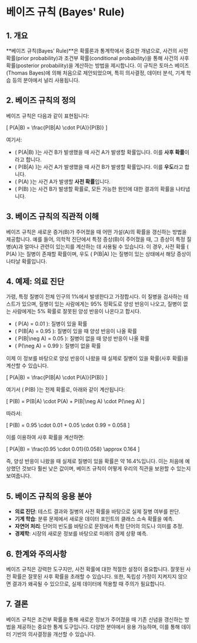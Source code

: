 # 베이즈 규칙 (Bayes' Rule)

## 1. 개요
**베이즈 규칙(Bayes' Rule)**은 확률론과 통계학에서 중요한 개념으로, 사건의 사전 확률(prior probability)과 조건부 확률(conditional probability)을 통해 사건의 사후 확률(posterior probability)을 계산하는 방법을 제시합니다. 이 규칙은 토마스 베이즈(Thomas Bayes)에 의해 처음으로 제안되었으며, 특히 의사결정, 데이터 분석, 기계 학습 등의 분야에서 널리 사용됩니다.

## 2. 베이즈 규칙의 정의

베이즈 규칙은 다음과 같이 표현됩니다:

\[
P(A|B) = \frac{P(B|A) \cdot P(A)}{P(B)}
\]

여기서:
- \( P(A|B) \)는 사건 B가 발생했을 때 사건 A가 발생할 확률입니다. 이를 **사후 확률**이라고 합니다.
- \( P(B|A) \)는 사건 A가 발생했을 때 사건 B가 발생할 확률입니다. 이를 **우도**라고 합니다.
- \( P(A) \)는 사건 A가 발생할 **사전 확률**입니다.
- \( P(B) \)는 사건 B가 발생할 확률로, 모든 가능한 원인에 대한 결과의 확률을 나타냅니다.

## 3. 베이즈 규칙의 직관적 이해

베이즈 규칙은 새로운 증거(B)가 주어졌을 때 어떤 가설(A)의 확률을 갱신하는 방법을 제공합니다. 예를 들어, 의학적 진단에서 특정 증상(B)이 주어졌을 때, 그 증상이 특정 질병(A)과 얼마나 관련이 있는지를 계산하는 데 사용될 수 있습니다. 이 경우, 사전 확률 \( P(A) \)는 질병이 존재할 확률이며, 우도 \( P(B|A) \)는 질병이 있는 상태에서 해당 증상이 나타날 확률입니다.

## 4. 예제: 의료 진단

가령, 특정 질병이 전체 인구의 1%에서 발생한다고 가정합시다. 이 질병을 검사하는 테스트가 있으며, 질병이 있는 사람에게는 95% 정확도로 양성 반응이 나오고, 질병이 없는 사람에게는 5% 확률로 잘못된 양성 반응이 나온다고 합시다.

- \( P(A) = 0.01 \): 질병이 있을 확률
- \( P(B|A) = 0.95 \): 질병이 있을 때 양성 반응이 나올 확률
- \( P(B|\neg A) = 0.05 \): 질병이 없을 때 양성 반응이 나올 확률
- \( P(\neg A) = 0.99 \): 질병이 없을 확률

이제 이 정보를 바탕으로 양성 반응이 나왔을 때 실제로 질병이 있을 확률(사후 확률)을 계산할 수 있습니다.

\[
P(A|B) = \frac{P(B|A) \cdot P(A)}{P(B)}
\]

여기서 \( P(B) \)는 전제 확률로, 아래와 같이 계산됩니다:

\[
P(B) = P(B|A) \cdot P(A) + P(B|\neg A) \cdot P(\neg A)
\]

따라서:

\[
P(B) = 0.95 \cdot 0.01 + 0.05 \cdot 0.99 = 0.058
\]

이를 이용하여 사후 확률을 계산하면:

\[
P(A|B) = \frac{0.95 \cdot 0.01}{0.058} \approx 0.164
\]

즉, 양성 반응이 나왔을 때 실제로 질병이 있을 확률은 약 16.4%입니다. 이는 처음에 예상했던 것보다 훨씬 낮은 값이며, 베이즈 규칙이 어떻게 우리의 직관을 보완할 수 있는지 보여줍니다.

## 5. 베이즈 규칙의 응용 분야

- **의료 진단**: 테스트 결과와 질병의 사전 확률을 바탕으로 실제 질병 여부를 판단.
- **기계 학습**: 분류 문제에서 새로운 데이터 포인트의 클래스 소속 확률을 예측.
- **자연어 처리**: 단어의 빈도를 바탕으로 문장에서 특정 단어의 의도나 의미를 추정.
- **경제학**: 시장의 새로운 정보를 바탕으로 미래의 경제 상황 예측.

## 6. 한계와 주의사항
베이즈 규칙은 강력한 도구지만, 사전 확률에 대한 적절한 설정이 중요합니다. 잘못된 사전 확률은 잘못된 사후 확률을 초래할 수 있습니다. 또한, 독립성 가정이 지켜지지 않으면 결과가 왜곡될 수 있으므로, 실제 데이터에 적용할 때 주의가 필요합니다.

## 7. 결론
베이즈 규칙은 조건부 확률을 통해 새로운 정보가 주어졌을 때 기존 신념을 갱신하는 방법을 제공하는 중요한 통계 도구입니다. 다양한 분야에서 응용 가능하며, 이를 통해 데이터 기반의 의사결정을 개선할 수 있습니다.
